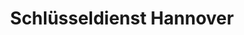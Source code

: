 ---
title: "Schlüsseldienst Hannover"
url: /hannover/schluesseldienst-hannover/
shop: Schlüsseldienst
---